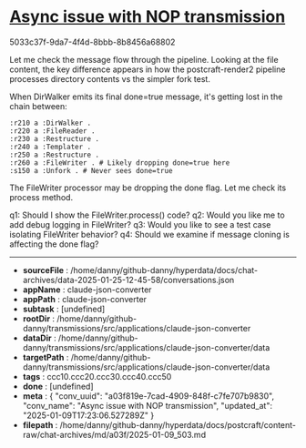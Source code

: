 # [Async issue with NOP transmission](https://claude.ai/chat/a03f819e-7cad-4909-848f-c7fe707b9830)

5033c37f-9da7-4f4d-8bbb-8b8456a68802

 Let me check the message flow through the pipeline. Looking at the file content, the key difference appears in how the postcraft-render2 pipeline processes directory contents vs the simpler fork test.

When DirWalker emits its final done=true message, it's getting lost in the chain between:

```turtle
:r210 a :DirWalker .
:r220 a :FileReader . 
:r230 a :Restructure .
:r240 a :Templater .
:r250 a :Restructure .
:r260 a :FileWriter . # Likely dropping done=true here
:s150 a :Unfork . # Never sees done=true
```

The FileWriter processor may be dropping the done flag. Let me check its process method.

q1: Should I show the FileWriter.process() code?
q2: Would you like me to add debug logging in FileWriter?
q3: Would you like to see a test case isolating FileWriter behavior?
q4: Should we examine if message cloning is affecting the done flag?

---

* **sourceFile** : /home/danny/github-danny/hyperdata/docs/chat-archives/data-2025-01-25-12-45-58/conversations.json
* **appName** : claude-json-converter
* **appPath** : claude-json-converter
* **subtask** : [undefined]
* **rootDir** : /home/danny/github-danny/transmissions/src/applications/claude-json-converter
* **dataDir** : /home/danny/github-danny/transmissions/src/applications/claude-json-converter/data
* **targetPath** : /home/danny/github-danny/transmissions/src/applications/claude-json-converter/data
* **tags** : ccc10.ccc20.ccc30.ccc40.ccc50
* **done** : [undefined]
* **meta** : {
  "conv_uuid": "a03f819e-7cad-4909-848f-c7fe707b9830",
  "conv_name": "Async issue with NOP transmission",
  "updated_at": "2025-01-09T17:23:06.527289Z"
}
* **filepath** : /home/danny/github-danny/hyperdata/docs/postcraft/content-raw/chat-archives/md/a03f/2025-01-09_503.md